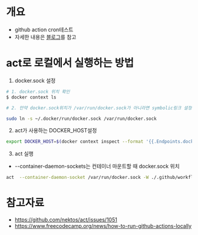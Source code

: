 # 개요
* github action cron테스트
* 자세한 내용은 [블로그](https://malwareanalysis.tistory.com/725)를 참고

# act로 로컬에서 실행하는 방법

1. docker.sock 설정

```sh
# 1. docker.sock 위치 확인
$ docker context ls

# 2. 만약 docker.sock위치가 /var/run/docker.sock가 아니라면 symbolic링크 설정

sudo ln -s ~/.docker/run/docker.sock /var/run/docker.sock
```

2. act가 사용하는 DOCKER_HOST설정

```sh
export DOCKER_HOST=$(docker context inspect --format '{{.Endpoints.docker.Host}}')
```

3. act 실행
* --container-daemon-sockets는 컨테이너 마운트할 때 docker.sock 위치


```sh
act  --container-daemon-socket /var/run/docker.sock -W ./.github/workflows/docker_build.yml
```

# 참고자료
* https://github.com/nektos/act/issues/1051
* https://www.freecodecamp.org/news/how-to-run-github-actions-locally
